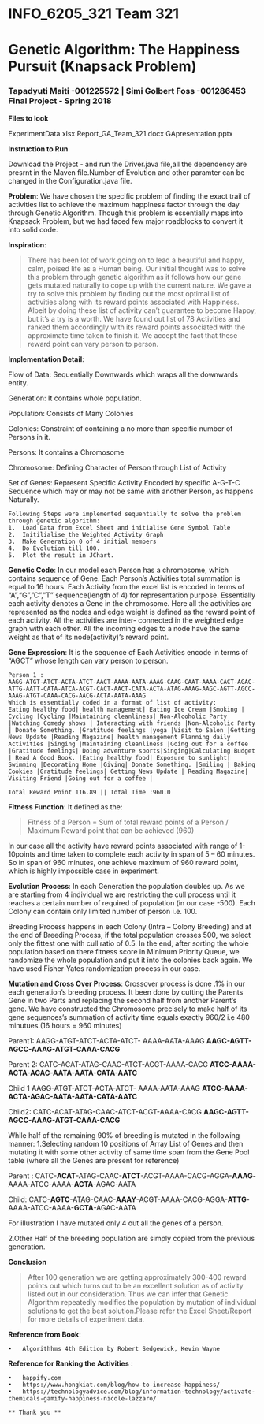 # INFO_6205_321 Team 321  
# Genetic Algorithm: The Happiness Pursuit (Knapsack Problem)
### Tapadyuti Maiti -001225572 | Simi Golbert Foss -001286453  Final Project - Spring 2018
**Files to look**

ExperimentData.xlsx
Report_GA_Team_321.docx
GApresentation.pptx

**Instruction to Run**

Download the Project - and run the Driver.java file,all the dependency are presrnt in the Maven file.Number of Evolution and other paramter can be changed in the Configuration.java file. 

**Problem**: 
We have chosen the specific problem of finding the exact trail of activities list to achieve the maximum happiness factor through the day through Genetic Algorithm. Though this problem is essentially maps into Knapsack Problem, but we had faced few major roadblocks to convert it into solid code. 

**Inspiration**: 
>There has been lot of work going on to lead a beautiful and happy, calm, poised life as a Human being. Our initial thought was to solve this problem through genetic algorithm as it follows how our gene gets mutated naturally to cope up with the current nature. We gave a try to solve this problem by finding out the most optimal list of activities along with its reward points associated with Happiness. Albeit by doing these list of activity can’t guarantee to become Happy, but it’s a try is a worth. 
We have found out list of 78 Activities and ranked them accordingly with its reward points associated with the approximate time taken to finish it. We accept the fact that these reward point can vary person to person.

**Implementation Detail**: 

Flow of Data: Sequentially Downwards which wraps all the downwards entity.

Generation: It contains whole population.

Population: Consists of Many Colonies 

Colonies: Constraint of containing a no more than specific number of Persons in it.

Persons: It contains a Chromosome 

Chromosome: Defining Character of Person through List of Activity

Set of Genes: Represent Specific Activity Encoded by specific A-G-T-C Sequence which may or may not be same with another Person, as happens Naturally.

```
Following Steps were implemented sequentially to solve the problem through genetic algorithm: 
1.	Load Data from Excel Sheet and initialise Gene Symbol Table
2.	Initilialise the Weighted Activity Graph
3.	Make Generation 0 of 4 initial members
4.	Do Evolution till 100.
5.	Plot the result in JChart.
```
**Genetic Code**: 
In our model each Person has a chromosome, which contains sequence of Gene. Each Person’s Activities total summation is equal to 16 hours. Each Activity from the excel list is encoded in terms of “A”,“G”,”C”,”T” sequence(length of 4) for representation purpose. Essentially each activity denotes a Gene in the chromosome. Here all the activities are represented as the nodes and edge weight is defined as the reward point of each activity. All the activities are inter- connected in the weighted edge graph with each other.
All the incoming edges to a node have the same weight as that of its node(activity)’s reward point.

**Gene Expression**:
It is the sequence of Each Activities encode in terms of “AGCT” whose length can vary person to person.
```
Person 1 : 
AAGG-ATGT-ATCT-ACTA-ATCT-AACT-AAAA-AATA-AAAG-CAAG-CAAT-AAAA-CACT-AGAC-ATTG-AATT-CATA-ATCA-ACGT-CACT-AACT-CATA-ACTA-ATAG-AAAG-AAGC-AGTT-AGCC-AAAG-ATGT-CAAA-CACG-AACG-ACTA-AATA-AAAG
Which is essentially coded in a format of list of activity: 
Eating healthy food| health management| Eating Ice Cream |Smoking | Cycling |Cycling |Maintaining cleanliness| Non-Alcoholic Party |Watching Comedy shows | Interacting with friends |Non-Alcoholic Party | Donate Something. |Gratitude feelings |yoga |Visit to Salon |Getting News Update |Reading Magazine| health management Planning daily Activities |Singing |Maintaining cleanliness |Going out for a coffee |Gratitude feelings| Doing adventure sports|Singing|Calculating Budget | Read A Good Book. |Eating healthy food| Exposure to sunlight| Swimming |Decorating Home |Giving| Donate Something. |Smiling | Baking Cookies |Gratitude feelings| Getting News Update | Reading Magazine| Visiting Friend |Going out for a coffee |

Total Reward Point 116.89 || Total Time :960.0
```
**Fitness Function**:
It defined as the:
>Fitness of a Person    =        Sum of total reward points of a Person  /   Maximum Reward point that can be achieved (960)       
                                      
In our case all the activity have reward points associated with range of 1-10points and time taken to complete each activity in span of 5 – 60 minutes. So in span of 960 minutes, one achieve maximum of 960 reward point, which is highly impossible case in experiment.   

**Evolution Process**: 
In each Generation the population doubles up. As we are starting from 4 individual we are restricting the cull process until it reaches a certain number of required of population (in our case -500).
Each Colony can contain only limited number of person i.e. 100.

Breeding Process happens in each Colony (Intra – Colony Breeding) and at the end of Breeding Process, if the total population crosses 500, we select only the fittest one with cull ratio of 0.5.
In the end, after sorting the whole population based on there fitness score in Minimum Priority Queue, we randomize the whole population and put it into the colonies back again. We have used Fisher-Yates randomization process in our case. 

**Mutation and Cross Over Process**:
Crossover process is done .1% in our each generation’s breeding process. It been done by cutting the Parents Gene in two Parts and replacing the second half from another Parent’s gene.
We have constructed the Chromosome precisely to make half of its  gene sequences’s summation of activity time  equals exactly 960/2 i.e 480 minutues.(16 hours = 960 minutes)

Parent1: 
AAGG-ATGT-ATCT-ACTA-ATCT- AAAA-AATA-AAAG	**AAGC-AGTT-AGCC-AAAG-ATGT-CAAA-CACG**
 
Parent 2: 
CATC-ACAT-ATAG-CAAC-ATCT-ACGT-AAAA-CACG	**ATCC-AAAA-ACTA-AGAC-AATA-AATA-CATA-AATC**

Child 1
AAGG-ATGT-ATCT-ACTA-ATCT- AAAA-AATA-AAAG	**ATCC-AAAA-ACTA-AGAC-AATA-AATA-CATA-AATC**

Child2:
CATC-ACAT-ATAG-CAAC-ATCT-ACGT-AAAA-CACG	**AAGC-AGTT-AGCC-AAAG-ATGT-CAAA-CACG**

While half of the remaining 90% of breeding is mutated in the following manner: 
1.Selecting random 10 positions of Array List of Genes and then mutating it with some other activity of same time span from the Gene Pool table (where all the Genes are present for reference) 



Parent : 
CATC-**ACAT**-ATAG-CAAC-**ATCT**-ACGT-AAAA-CACG-AGGA-**AAAG**-AAAA-ATCC-AAAA-**ACTA**-AGAC-AATA

 Child:
CATC-**AGTC**-ATAG-CAAC-**AAAY**-ACGT-AAAA-CACG-AGGA-**ATTG**-AAAA-ATCC-AAAA-**GCTA**-AGAC-AATA

For illustration I have mutated only 4 out all the genes of a person. 

2.Other Half of the breeding population are simply copied from the previous generation. 

**Conclusion**

>After 100 generation we are getting approximately 300-400 reward points out which turns out to be an excellent solution as of activity listed out in our consideration. Thus we can infer that Genetic Algorithm repeatedly modifies the population by mutation of individual solutions to get the best solution.Please refer the Excel Sheet/Report for more details of experiment data.

**Reference from Book**: 
```
•	Algorithhms 4th Edition by Robert Sedgewick, Kevin Wayne
```
**Reference for Ranking the Activities** : 
```
•	happify.com
•	https://www.hongkiat.com/blog/how-to-increase-happiness/
•	https://technologyadvice.com/blog/information-technology/activate-chemicals-gamify-happiness-nicole-lazzaro/
```
```
** Thank you **
```

